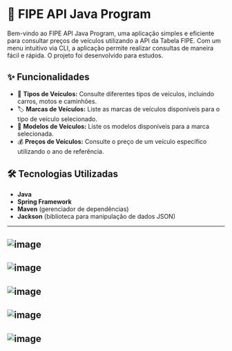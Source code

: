 # 🚗 FIPE API Java Program

Bem-vindo ao FIPE API Java Program, uma aplicação simples e eficiente para consultar preços de veículos utilizando a API da Tabela FIPE. Com um menu intuitivo via CLI, a aplicação permite realizar consultas de maneira fácil e rápida. O projeto foi desenvolvido para estudos.

## ✨ Funcionalidades

- 🚗 **Tipos de Veículos:** Consulte diferentes tipos de veículos, incluindo carros, motos e caminhões.
- 🏷️ **Marcas de Veículos:** Liste as marcas de veículos disponíveis para o tipo de veículo selecionado.
- 🚙 **Modelos de Veículos:** Liste os modelos disponíveis para a marca selecionada.
- 💰 **Preços de Veículos:** Consulte o preço de um veículo específico utilizando o ano de referência.

## 🛠️ Tecnologias Utilizadas

- **Java**
- **Spring Framework**
- **Maven** (gerenciador de dependências)
- **Jackson** (biblioteca para manipulação de dados JSON)
--------
![image](https://github.com/gebher77/fipe-api/assets/169497254/7774593e-e2cf-4f3a-854e-fb68963acbdd)
--
![image](https://github.com/gebher77/fipe-api/assets/169497254/c33fae93-0c2e-4c19-99ab-58abec29ffa7)
--
![image](https://github.com/gebher77/fipe-api/assets/169497254/d5726dc5-2c37-4c36-8070-8845138ff3de)
--
![image](https://github.com/gebher77/fipe-api/assets/169497254/ade03282-49a1-4b95-b1d0-108893625b21)
--
![image](https://github.com/gebher77/fipe-api/assets/169497254/6c97f3c0-6cb6-4da6-81e6-9f6906e5c57e)
--
